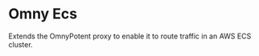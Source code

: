Omny Ecs
========

Extends the OmnyPotent proxy to enable it to route traffic in an AWS ECS cluster.

